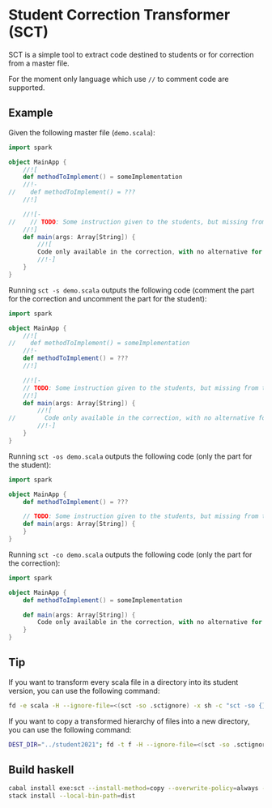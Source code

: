 # Student Correction Transformer (SCT)

SCT is a simple tool to extract code destined to students or for correction from a master file.

For the moment only language which use `//` to comment code are supported.

## Example

Given the following master file (`demo.scala`):

```scala
import spark

object MainApp {
    //![
    def methodToImplement() = someImplementation
    //!-
//    def methodToImplement() = ???
    //!]

    //![-
//    // TODO: Some instruction given to the students, but missing from the correction.    
    //!]
    def main(args: Array[String]) {
        //![
        Code only available in the correction, with no alternative for student.
        //!-]  
    }
}
```

Running `sct -s demo.scala` outputs the following code (comment the part for the correction and uncomment the part for the student):

```scala
import spark

object MainApp {
    //![
//    def methodToImplement() = someImplementation
    //!-
    def methodToImplement() = ???
    //!]

    //![-
    // TODO: Some instruction given to the students, but missing from the correction.    
    //!]
    def main(args: Array[String]) {
        //![
//        Code only available in the correction, with no alternative for student.
        //!-]  
    }
}
```

Running `sct -os demo.scala` outputs the following code (only the part for the student):

```scala
import spark

object MainApp {
    def methodToImplement() = ???

    // TODO: Some instruction given to the students, but missing from the correction.    
    def main(args: Array[String]) {
    }
}
```

Running `sct -co demo.scala` outputs the following code (only the part for the correction):

```scala
import spark

object MainApp {
    def methodToImplement() = someImplementation

    def main(args: Array[String]) {
        Code only available in the correction, with no alternative for student.
    }
}
```

## Tip

If you want to transform every scala file in a directory into its student version, you can use the following command:

```sh
fd -e scala -H --ignore-file=<(sct -so .sctignore) -x sh -c "sct -so {} | sponge {}"
```

If you want to copy a transformed hierarchy of files into a new directory, you can use the following command:

```sh
DEST_DIR="../student2021"; fd -t f -H --ignore-file=<(sct -so .sctignore) -x sh -c "mkdir -p $DEST_DIR/{//}; sct -so {} > $DEST_DIR/{}"
```

## Build haskell

```sh
cabal install exe:sct --install-method=copy --overwrite-policy=always --installdir=dist
stack install --local-bin-path=dist
```
